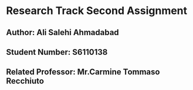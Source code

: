Research Track Second Assignment
=================================

Author: Ali Salehi Ahmadabad
-------------------------------------------------------
Student Number: S6110138 
-------------------------------------------------------
Related Professor: Mr.Carmine Tommaso Recchiuto
--------------------------------------------------------

